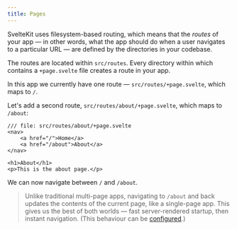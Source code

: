 ```yaml
---
title: Pages
---
```


SvelteKit uses filesystem-based routing, which means that the _routes_ of your app — in other words, what the app should do when a user navigates to a particular URL — are defined by the directories in your codebase.

The routes are located within `src/routes`. Every directory within which contains a `+page.svelte` file creates a route in your app.

In this app we currently have one route — `src/routes/+page.svelte`, which maps to `/`.

Let's add a second route, `src/routes/about/+page.svelte`, which maps to `/about`:

```svelte
/// file: src/routes/about/+page.svelte
<nav>
	<a href="/">Home</a>
	<a href="/about">About</a>
</nav>

<h1>About</h1>
<p>This is the about page.</p>
```

We can now navigate between `/` and `/about`.

> Unlike traditional multi-page apps, navigating to `/about` and back updates the contents of the current page, like a single-page app. This gives us the best of both worlds — fast server-rendered startup, then instant navigation. (This behaviour can be [configured](https://kit.svelte.dev/docs/page-options).)
